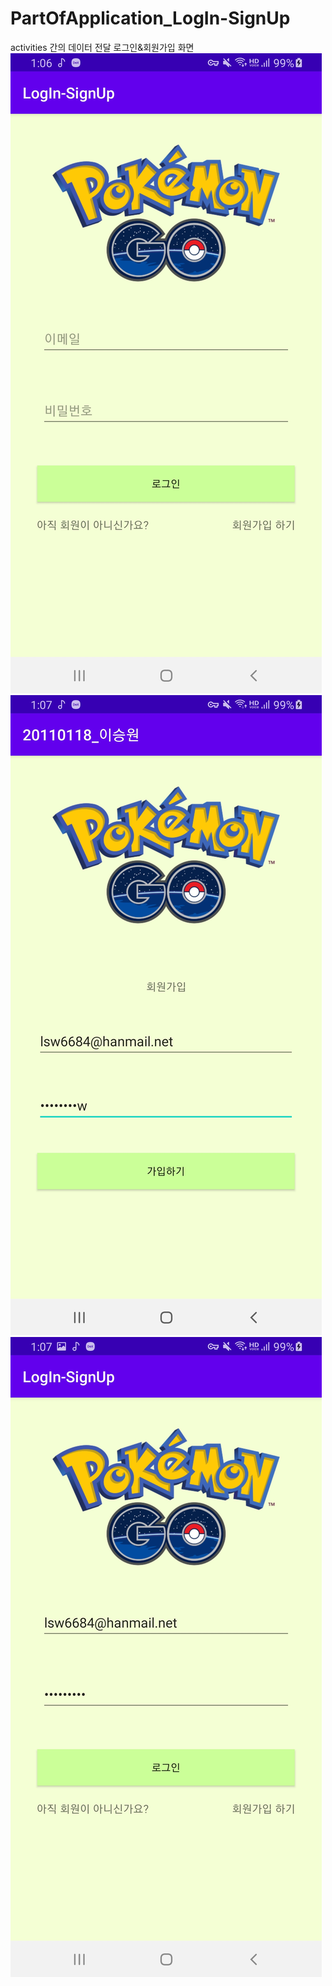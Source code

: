 # PartOfApplication_LogIn-SignUp
activities 간의 데이터 전달 로그인&amp;회원가입 화면
![alt text](1.jpg) ![alt text](2.jpg) ![alt text](3.jpg) 

